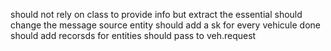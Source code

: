 should not rely on class to provide info but extract the essential
should change the message source entity
should add a sk for every vehicule     done
should add recorsds for entities
should pass to veh.request